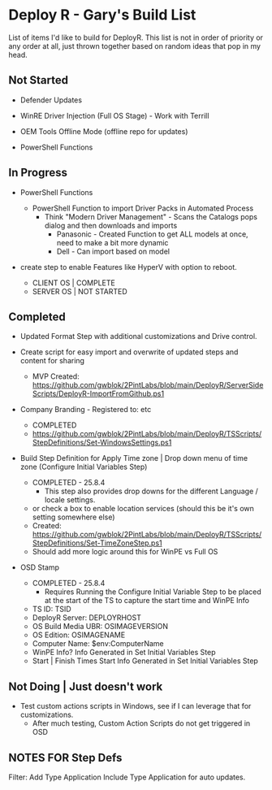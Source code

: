 # Deploy R - Gary's Build List

List of items I'd like to build for DeployR.  This list is not in order of priority or any order at all, just thrown together based on random ideas that pop in my head.

## Not Started

- Defender Updates
- WinRE Driver Injection (Full OS Stage) - Work with Terrill
- OEM Tools Offline Mode (offline repo for updates)


- PowerShell Functions

## In Progress

- PowerShell Functions
  - PowerShell Function to import Driver Packs in Automated Process
    - Think "Modern Driver Management" - Scans the Catalogs pops dialog and then downloads and imports
      - Panasonic - Created Function to get ALL models at once, need to make a bit more dynamic
      - Dell - Can import based on model
     
        
- create step to enable Features like HyperV with option to reboot.
  - CLIENT OS | COMPLETE
  - SERVER OS | NOT STARTED


## Completed

- Updated Format Step with additional customizations and Drive control.
- Create script for easy import and overwrite of updated steps and content for sharing
  - MVP Created: <https://github.com/gwblok/2PintLabs/blob/main/DeployR/ServerSideScripts/DeployR-ImportFromGithub.ps1>

- Company Branding - Registered to: etc
  - COMPLETED
  - <https://github.com/gwblok/2PintLabs/blob/main/DeployR/TSScripts/StepDefinitions/Set-WindowsSettings.ps1>

- Build Step Definition for Apply Time zone | Drop down menu of time zone (Configure Initial Variables Step)
  - COMPLETED - 25.8.4
    - This step also provides drop downs for the different Language / locale settings.
  - or check a box to enable location services (should this be it's own setting somewhere else)
  - Created: <https://github.com/gwblok/2PintLabs/blob/main/DeployR/TSScripts/StepDefinitions/Set-TimeZoneStep.ps1>
  - Should add more logic around this for WinPE vs Full OS

- OSD Stamp
  - COMPLETED - 25.8.4
    - Requires Running the Configure Initial Variable Step to be placed at the start of the TS to capture the start time and WinPE Info
  - TS ID:                  TSID
  - DeployR Server:         DEPLOYRHOST
  - OS Build Media UBR:     OSIMAGEVERSION
  - OS Edition:             OSIMAGENAME
  - Computer Name:          $env:ComputerName
  - WinPE Info?             Info Generated in Set Initial Variables Step
  - Start | Finish Times    Start Info Generated in Set Initial Variables Step

## Not Doing | Just doesn't work

- Test custom actions scripts in Windows, see if I can leverage that for customizations.
  - After much testing, Custom Action Scripts do not get triggered in OSD

## NOTES FOR Step Defs
Filter: Add Type Application
Include Type Application for auto updates.
